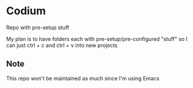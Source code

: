 # Codium

Repo with pre-setup stuff

My plan is to have folders each with pre-setup/pre-configured "stuff" so I can just ctrl + c and ctrl + v into new projects

## Note

This repo won't be maintained as much since I'm using Emacs
